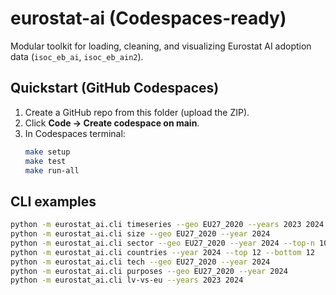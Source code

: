 
# eurostat-ai (Codespaces-ready)

Modular toolkit for loading, cleaning, and visualizing Eurostat AI adoption data (`isoc_eb_ai`, `isoc_eb_ain2`).

## Quickstart (GitHub Codespaces)
1. Create a GitHub repo from this folder (upload the ZIP).
2. Click **Code → Create codespace on main**.
3. In Codespaces terminal:
   ```bash
   make setup
   make test
   make run-all
   ```

## CLI examples
```bash
python -m eurostat_ai.cli timeseries --geo EU27_2020 --years 2023 2024
python -m eurostat_ai.cli size --geo EU27_2020 --year 2024
python -m eurostat_ai.cli sector --geo EU27_2020 --year 2024 --top-n 10
python -m eurostat_ai.cli countries --year 2024 --top 12 --bottom 12
python -m eurostat_ai.cli tech --geo EU27_2020 --year 2024
python -m eurostat_ai.cli purposes --geo EU27_2020 --year 2024
python -m eurostat_ai.cli lv-vs-eu --years 2023 2024
```
